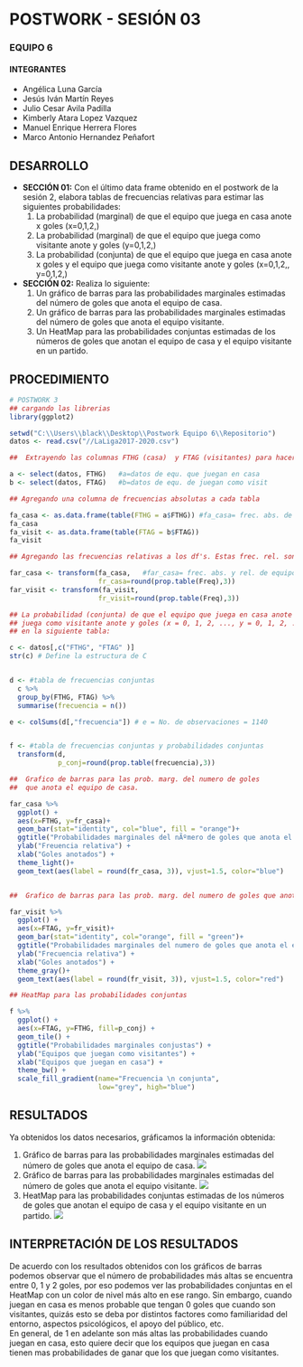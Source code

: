 # POSTWORK - SESIÓN 03
### EQUIPO 6
#### INTEGRANTES
- Angélica Luna García
- Jesús Iván Martín Reyes
- Julio Cesar Avila Padilla
- Kimberly Atara Lopez Vazquez
- Manuel Enrique Herrera Flores
- Marco Antonio Hernandez Peñafort
## DESARROLLO

 - **SECCIÓN 01:** Con el último data frame obtenido en el postwork de la sesión 2, elabora tablas de frecuencias relativas para estimar las siguientes probabilidades:
      1. La probabilidad (marginal) de que el equipo que juega en casa anote x goles (x=0,1,2,)
      2. La probabilidad (marginal) de que el equipo que juega como visitante anote y goles (y=0,1,2,)
      3. La probabilidad (conjunta) de que el equipo que juega en casa anote x goles y el equipo que juega como visitante anote y goles (x=0,1,2,, y=0,1,2,)
 - **SECCIÓN 02:** Realiza lo siguiente:
   1. Un gráfico de barras para las probabilidades marginales estimadas del número de goles que anota el equipo de casa.
   2. Un gráfico de barras para las probabilidades marginales estimadas del número de goles que anota el equipo visitante.
   3. Un HeatMap para las probabilidades conjuntas estimadas de los números de goles que anotan el equipo de casa y el equipo visitante en un partido.


## PROCEDIMIENTO

```R
# POSTWORK 3
## cargando las librerias
library(ggplot2)

setwd("C:\\Users\\black\\Desktop\\Postwork Equipo 6\\Repositorio")
datos <- read.csv("//LaLiga2017-2020.csv")

##  Extrayendo las columnas FTHG (casa)  y FTAG (visitantes) para hacer las tablas

a <- select(datos, FTHG)   #a=datos de equ. que juegan en casa
b <- select(datos, FTAG)   #b=datos de equ. de juegan como visit

## Agregando una columna de frecuencias absolutas a cada tabla

fa_casa <- as.data.frame(table(FTHG = a$FTHG)) #fa_casa= frec. abs. de equipos que juegan en casa
fa_casa
fa_visit <- as.data.frame(table(FTAG = b$FTAG))
fa_visit

## Agregando las frecuencias relativas a los df's. Estas frec. rel. son las probabilidades marginales.

far_casa <- transform(fa_casa,   #far_casa= frec. abs. y rel. de equipos que juegan en casa   
                      fr_casa=round(prop.table(Freq),3))
far_visit <- transform(fa_visit,     
                      fr_visit=round(prop.table(Freq),3))

## La probabilidad (conjunta) de que el equipo que juega en casa anote x goles y el equipo que
## juega como visitante anote y goles (x = 0, 1, 2, ..., y = 0, 1, 2, ...) es la columna "p_conj"
## en la siguiente tabla:

c <- datos[,c("FTHG", "FTAG" )]
str(c) # Define la estructura de C


d <- #tabla de frecuencias conjuntas
  c %>%
  group_by(FTHG, FTAG) %>%
  summarise(frecuencia = n())

e <- colSums(d[,"frecuencia"]) # e = No. de observaciones = 1140


f <- #tabla de frecuencias conjuntas y probabilidades conjuntas
  transform(d,     
            p_conj=round(prop.table(frecuencia),3))

##  Grafico de barras para las prob. marg. del numero de goles 
##  que anota el equipo de casa.

far_casa %>%
  ggplot() +
  aes(x=FTHG, y=fr_casa)+ 
  geom_bar(stat="identity", col="blue", fill = "orange")+
  ggtitle("Probabilidades marginales del nÃºmero de goles que anota el equipo de casa") +
  ylab("Freuencia relativa") +
  xlab("Goles anotados") +
  theme_light()+
  geom_text(aes(label = round(fr_casa, 3)), vjust=1.5, color="blue")


##  Grafico de barras para las prob. marg. del numero de goles que anota el equipo de visitante.

far_visit %>%
  ggplot() +
  aes(x=FTAG, y=fr_visit)+ 
  geom_bar(stat="identity", col="orange", fill = "green")+
  ggtitle("Probabilidades marginales del numero de goles que anota el equipo visitante") +
  ylab("Frecuencia relativa") +
  xlab("Goles anotados") +
  theme_gray()+
  geom_text(aes(label = round(fr_visit, 3)), vjust=1.5, color="red")

## HeatMap para las probabilidades conjuntas

f %>%
  ggplot() +
  aes(x=FTAG, y=FTHG, fill=p_conj) +
  geom_tile() +
  ggtitle("Probabilidades marginales conjustas") +
  ylab("Equipos que juegan como visitantes") +
  xlab("Equipos que juegan en casa") +
  theme_bw() +
  scale_fill_gradient(name="Frecuencia \n conjunta",
                      low="grey", high="blue")

```

## RESULTADOS
Ya obtenidos los datos necesarios, gráficamos la información obtenida:
   1. Gráfico de barras para las probabilidades marginales estimadas del número de goles que anota el equipo de casa.
   ![](1.jpg)
   3. Gráfico de barras para las probabilidades marginales estimadas del número de goles que anota el equipo visitante.
   ![](2.jpg)
   5. HeatMap para las probabilidades conjuntas estimadas de los números de goles que anotan el equipo de casa y el equipo visitante en un partido.
   ![](3.jpg)

## INTERPRETACIÓN DE LOS RESULTADOS
De acuerdo con los resultados obtenidos con los gráficos de barras podemos observar que el número de probabilidades más altas se encuentra entre 0, 1 y 2 goles, por eso podemos ver las probabilidades conjuntas en el HeatMap con un color de nivel más alto en ese rango. 
Sin embargo, cuando juegan en casa es menos probable que tengan 0 goles que cuando son visitantes, quizás esto se deba por distintos factores como familiaridad del entorno, aspectos psicológicos, el apoyo del público, etc.  
En general, de 1 en adelante son más altas las probabilidades cuando juegan en casa, esto quiere decir que los equipos que juegan en casa tienen mas probabilidades de ganar que los que juegan como visitantes.

